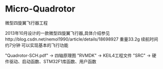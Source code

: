 # Micro-Quadrotor
微型四旋翼飞行器工程

2013年10月设计的一款微型四旋翼飞行器,具体介绍参见http://blog.csdn.net/nemol1990/article/details/18698927
重量33.2g 续航时间约7分钟 可以实现基本的飞行功能

"Quadrotor-SCH.pdf"	->	四轴原理图
"RVMDK" 			->	KEIL4工程文件
"SRC"				->	硬件驱动、启动函数、STM32F1库函数、用户函数
